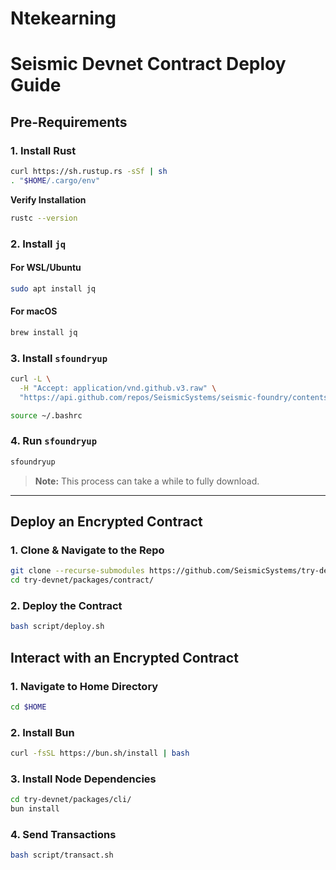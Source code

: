 # Ntekearning

# Seismic Devnet Contract Deploy Guide

## Pre-Requirements

### 1. Install Rust
```bash
curl https://sh.rustup.rs -sSf | sh
. "$HOME/.cargo/env"
```
**Verify Installation**
```bash
rustc --version
```

### 2. Install `jq`
#### For WSL/Ubuntu
```bash
sudo apt install jq
```
#### For macOS
```bash
brew install jq
```

### 3. Install `sfoundryup`
```bash
curl -L \
  -H "Accept: application/vnd.github.v3.raw" \
  "https://api.github.com/repos/SeismicSystems/seismic-foundry/contents/sfoundryup/install?ref=seismic" | bash

source ~/.bashrc
```

### 4. Run `sfoundryup`
```bash
sfoundryup
```
> **Note:** This process can take a while to fully download.

---

## Deploy an Encrypted Contract

### 1. Clone & Navigate to the Repo
```bash
git clone --recurse-submodules https://github.com/SeismicSystems/try-devnet.git
cd try-devnet/packages/contract/
```

### 2. Deploy the Contract
```bash
bash script/deploy.sh
```

## Interact with an Encrypted Contract

### 1. Navigate to Home Directory
```bash
cd $HOME
```

### 2. Install Bun
```bash
curl -fsSL https://bun.sh/install | bash
```

### 3. Install Node Dependencies
```bash
cd try-devnet/packages/cli/
bun install
```

### 4. Send Transactions
```bash
bash script/transact.sh
```

